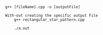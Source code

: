     g++ [fileName].cpp -o [outputFile]

    With-out creating the specific output File
        g++ rectangular_star_pattern.cpp

        ./a.out

